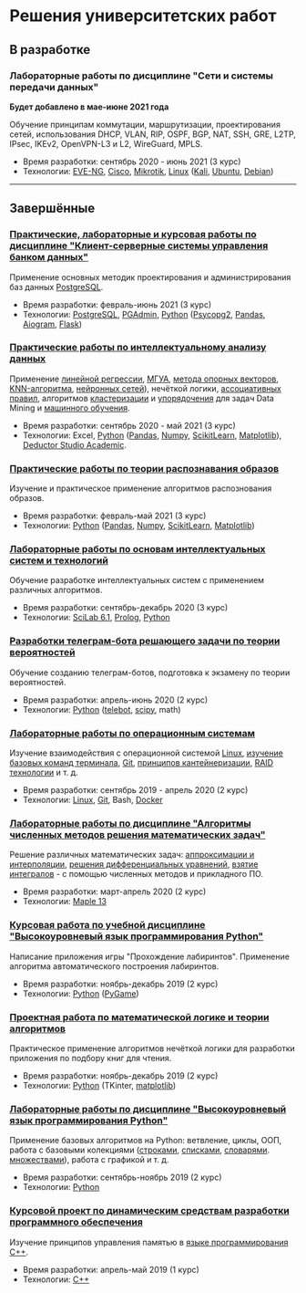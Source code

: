 # Решения университетских работ

## В разработке

### Лабораторные работы по дисциплине "Сети и системы передачи данных" 

**Будет добавлено в мае-июне 2021 года**

Обучение принципам коммутации, маршрутизации, проектирования сетей, использования DHCP, VLAN, RIP, OSPF, BGP, NAT, SSH, GRE, L2TP, IPsec, IKEv2, OpenVPN-L3 и L2, WireGuard, MPLS.

* Время разработки: сентябрь 2020 - июнь 2021 (3 курс)  
* Технологии: [EVE-NG](https://www.eve-ng.net/), [Cisco](https://www.cisco.com/), [Mikrotik](https://mikrotik.com/), [Linux](https://www.linux.org/) ([Kali](https://www.kali.org/), [Ubuntu](https://ubuntu.com/), [Debian](https://www.debian.org/))

---

## Завершённые

### [Практические, лабораторные и курсовая работы по дисциплине "Клиент-серверные системы управления банком данных"](https://github.com/Yan-Minotskiy/postgreslab) 

Применение основных методик проектирования и администрирования баз данных [PostgreSQL](https://www.postgresql.org/).

* Время разработки: февраль-июнь 2021 (3 курс)  
* Технологии: [PostgreSQL](https://www.postgresql.org/), [PGAdmin](https://www.pgadmin.org/), [Python](https://www.python.org/) ([Psycopg2](https://www.psycopg.org/), [Pandas](https://pandas.pydata.org/), [Aiogram](https://docs.aiogram.dev/en/latest/), [Flask](https://flask.palletsprojects.com/en/2.0.x/))

### [Практические работы по интеллектуальному анализу данных](./Интеллектуальный%20анализ)

Применение [линейной регрессии](Интеллектуальный%20анализ/1%20семестр/Практическая%20работа%201.pdf), [МГУА](Интеллектуальный%20анализ/1%20семестр/Практическая%20работа%202.pdf), [метода опорных векторов](Интеллектуальный%20анализ/1%20семестр/Практическая%20работа%20№3.ipynb), [KNN-алгоритма](Интеллектуальный%20анализ/1%20семестр/Практическая%20работа%20№4%20.ipynb), [нейронных сетей](Интеллектуальный%20анализ/1%20семестр/Практические%20работы%205-8.pdf)), нечёткой логики, [ассоциативных правил](./Интеллектуальный%20анализ/2%20семестр/Ассоциативные%20правила.md), алгоритмов [кластеризации](./Интеллектуальный%20анализ/2%20семестр/Кластеризация%20данных..md) и [упорядочения](Интеллектуальный%20анализ/2%20семестр/Упорядочение%20объектов%20на%20основе%20схемы%20Беллмана-Заде.md) для задач Data Mining и [машинного обучения](https://github.com/Yan-Minotskiy/machine_learning).

* Время разработки: сентябрь 2020 - май 2021 (3 курс)  
* Технологии: Excel, [Python](https://www.python.org/) ([Pandas](https://pandas.pydata.org/), [Numpy](https://numpy.org/), [ScikitLearn](https://scikit-learn.org/stable/index.html), [Matplotlib](https://matplotlib.org/)), [Deductor Studio Academic](https://basegroup.ru/deductor/slides/deductor-studio). 

### [Практические работы по теории распознавания образов](./Распознавание%20образов)

Изучение и практическое применение алгоритмов распознования образов.

* Время разработки: февраль-май 2021 (3 курс)  
* Технологии: [Python](https://www.python.org/) ([Pandas](https://pandas.pydata.org/), [Numpy](https://numpy.org/), [ScikitLearn](https://scikit-learn.org/stable/index.html), [Matplotlib](https://matplotlib.org/))


### [Лабораторные работы по основам интеллектуальных систем и технологий](./Интеллектуальные%20системы) 

Обучение разработке интеллектуальных систем с применением различных алгоритмов.

* Время разработки: сентябрь-декабрь 2020 (3 курс)  
* Технологии: [SciLab 6.1](https://www.scilab.org/), [Prolog](https://ru.wikipedia.org/wiki/%D0%9F%D1%80%D0%BE%D0%BB%D0%BE%D0%B3_(%D1%8F%D0%B7%D1%8B%D0%BA_%D0%BF%D1%80%D0%BE%D0%B3%D1%80%D0%B0%D0%BC%D0%BC%D0%B8%D1%80%D0%BE%D0%B2%D0%B0%D0%BD%D0%B8%D1%8F)), [Python](https://www.python.org/)

### [Разработки телеграм-бота решающего задачи по теории вероятностей](https://github.com/Yan-Minotskiy/TerVerBot)

Обучение созданию телеграм-ботов, подготовка к экзамену по теории вероятностей.

* Время разработки: апрель-июнь 2020 (2 курс)  
* Технологии: [Python](https://www.python.org/) ([telebot](https://github.com/eternnoir/pyTelegramBotAPI), [scipy](https://www.scipy.org/), math)

### [Лабораторные работы по операционным системам](./Операционные%20системы)

Изучение взаимодействия с операционной системой [Linux](https://www.linux.org/), [изучение базовых команд терминала](Операционные%20системы/Lab1/README.md), [Git](https://git-scm.com/), [принципов кантейнеризации](Операционные%20системы/docker/README.md), [RAID технологии](Операционные%20системы/Lab2/README.md) и т. д.

* Время разработки: сентябрь 2019 - апрель 2020 (2 курс)  
* Технологии: [Linux](https://www.linux.org/), [Git](https://git-scm.com/), Bash, [Docker](https://www.docker.com/)

### [Лабораторные работы по дисциплине "Алгоритмы численных методов решения математических задач"](./Численные%20методы)

Решение различных математических задач: [аппроксимации и интерполяции](Численные%20методы/Лабораторная%20работа%20№2.pdf), [решения дифференциальных уравнений](Численные%20методы/Лабораторная%20работа%20№4.pdf), [взятие интегралов](Численные%20методы/Лабораторная%20работа%20№3.pdf) - с помощью численных методов и прикладного ПО.

* Время разработки: март-апрель 2020 (2 курс)  
* Технологии: [Maple 13](https://www.maplesoft.com/)

### [Курсовая работа по учебной дисциплине "Высокоуровневый язык программирования Python"](https://github.com/Yan-Minotskiy/labyrinth_generating)

Написание приложения игры "Прохождение лабиринтов". Применение алгоритма автоматического построения лабиринтов.

* Время разработки: ноябрь-декабрь 2019 (2 курс)  
* Технологии: [Python](https://www.python.org/) ([PyGame](https://www.pygame.org/))

### [Проектная работа по математической логике и теории алгоритмов](./Мат.%20логика)

Практическое применение алгоритмов нечёткой логики для разработки приложения по подбору книг для чтения.

* Время разработки: ноябрь-декабрь 2019 (2 курс)  
* Технологии: [Python](https://www.python.org/) (TKinter, [matplotlib](https://matplotlib.org/))

### [Лабораторные работы по дисциплине "Высокоуровневый язык программирования Python"](./Python)

Применение базовых алгоритмов на Python: ветвление, циклы, ООП, работа с базовыми колекциями ([строками](https://pythonworld.ru/tipy-dannyx-v-python/stroki-funkcii-i-metody-strok.html), [списками](https://pythonworld.ru/tipy-dannyx-v-python/spiski-list-funkcii-i-metody-spiskov.html), [словарями](https://pythonworld.ru/tipy-dannyx-v-python/slovari-dict-funkcii-i-metody-slovarej.html). [множествами](https://pythonworld.ru/tipy-dannyx-v-python/mnozhestva-set-i-frozenset.html)), работа с графикой и т. д.

* Время разработки: сентябрь-ноябрь 2019 (2 курс)  
* Технологии: [Python](https://www.python.org/)

### [Курсовой проект по динамическим средствам разработки программного обеспечения](./C++)

Изучение принципов управления памятью в [языке программирования С++](https://ru.wikipedia.org/wiki/C++).

* Время разработки: апрель-май 2019 (1 курс)  
* Технологии: [С++](https://ru.wikipedia.org/wiki/C++)
